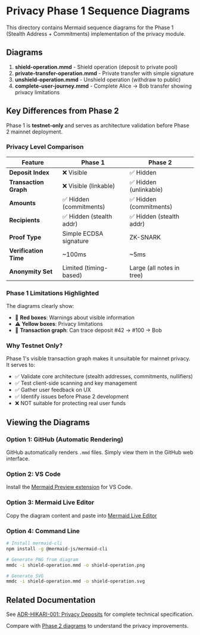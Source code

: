 # Privacy Phase 1 Sequence Diagrams

This directory contains Mermaid sequence diagrams for the Phase 1 (Stealth Address + Commitments) implementation of the privacy module.

## Diagrams

1. **shield-operation.mmd** - Shield operation (deposit to private pool)
2. **private-transfer-operation.mmd** - Private transfer with simple signature
3. **unshield-operation.mmd** - Unshield operation (withdraw to public)
4. **complete-user-journey.mmd** - Complete Alice → Bob transfer showing privacy limitations

## Key Differences from Phase 2

Phase 1 is **testnet-only** and serves as architecture validation before Phase 2 mainnet deployment.

### Privacy Level Comparison

| Feature | Phase 1 | Phase 2 |
|---------|---------|---------|
| **Deposit Index** | ❌ Visible | ✅ Hidden |
| **Transaction Graph** | ❌ Visible (linkable) | ✅ Hidden (unlinkable) |
| **Amounts** | ✅ Hidden (commitments) | ✅ Hidden (commitments) |
| **Recipients** | ✅ Hidden (stealth addr) | ✅ Hidden (stealth addr) |
| **Proof Type** | Simple ECDSA signature | ZK-SNARK |
| **Verification Time** | ~100ms | ~5ms |
| **Anonymity Set** | Limited (timing-based) | Large (all notes in tree) |

### Phase 1 Limitations Highlighted

The diagrams clearly show:
- 🔴 **Red boxes**: Warnings about visible information
- ⚠️ **Yellow boxes**: Privacy limitations
- 🔗 **Transaction graph**: Can trace deposit #42 → #100 → Bob

### Why Testnet Only?

Phase 1's visible transaction graph makes it unsuitable for mainnet privacy. It serves to:
- ✅ Validate core architecture (stealth addresses, commitments, nullifiers)
- ✅ Test client-side scanning and key management
- ✅ Gather user feedback on UX
- ✅ Identify issues before Phase 2 development
- ❌ NOT suitable for protecting real user funds

## Viewing the Diagrams

### Option 1: GitHub (Automatic Rendering)
GitHub automatically renders `.mmd` files. Simply view them in the GitHub web interface.

### Option 2: VS Code
Install the [Mermaid Preview extension](https://marketplace.visualstudio.com/items?itemName=bierner.markdown-mermaid) for VS Code.

### Option 3: Mermaid Live Editor
Copy the diagram content and paste into [Mermaid Live Editor](https://mermaid.live/)

### Option 4: Command Line
```bash
# Install mermaid-cli
npm install -g @mermaid-js/mermaid-cli

# Generate PNG from diagram
mmdc -i shield-operation.mmd -o shield-operation.png

# Generate SVG
mmdc -i shield-operation.mmd -o shield-operation.svg
```

## Related Documentation

See [ADR-HIKARI-001: Privacy Deposits](../../adr-hikari-001-privacy-deposits.md) for complete technical specification.

Compare with [Phase 2 diagrams](../privacy-phase2/) to understand the privacy improvements.
